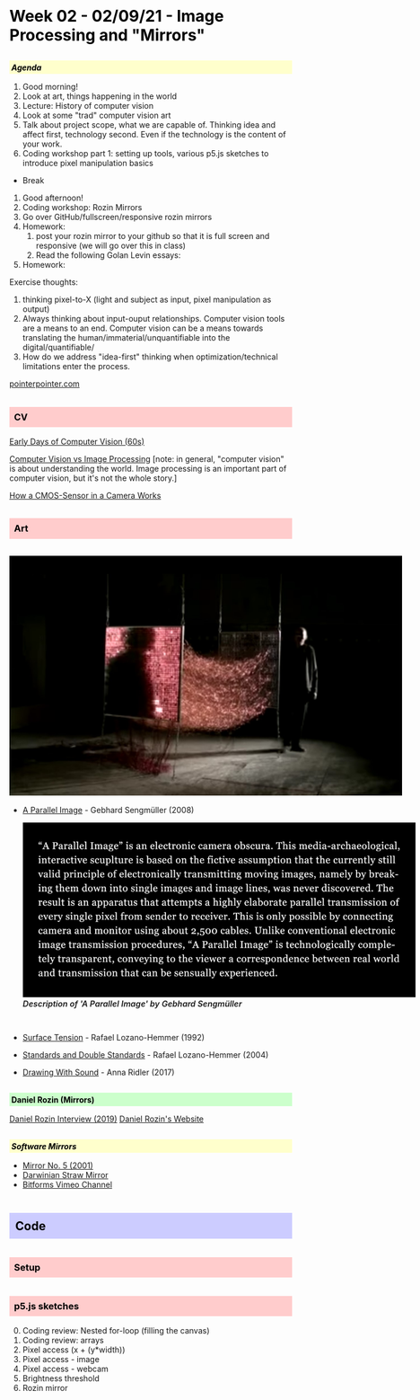 <style>
  img {
    margin-top: 1em;
    max-width: 700px;
  }

  img + em {
    display: inline-block;
    font-size: .9rem;
    font-weight: 600;
    margin-bottom: 2em;
  }

  h1, h2, h3, h4, h5, h6 {
    color: black;
    margin-top: 2em;
    margin-bottom: 1em;
  }

  h2 {
    background: #ccf;
    padding: .5em;
  }

  h3 {
    background: #fcc;
    padding: .5em;
  }

  h4 {
    background: #cfc;
    padding: .25em;
  }

  h5 {
    background: #ffc;
    padding: .25em;
  }
</style>

# Week 02 - 02/09/21 - Image Processing and "Mirrors"

##### Agenda
1. Good morning!
2. Look at art, things happening in the world
3. Lecture: History of computer vision
4. Look at some "trad" computer vision art
5. Talk about project scope, what we are capable of. Thinking idea and affect first, technology second. Even if the technology is the content of your work.
6. Coding workshop part 1: setting up tools, various p5.js sketches to introduce pixel manipulation basics
- Break
1. Good afternoon!
2. Coding workshop: Rozin Mirrors
3. Go over GitHub/fullscreen/responsive rozin mirrors
4. Homework:
   1. post your rozin mirror to your github so that it is full screen and responsive (we will go over this in class)
   2. Read the following Golan Levin essays: 
5. Homework:

Exercise thoughts:
1. thinking pixel-to-X (light and subject as input, pixel manipulation as output)
2. Always thinking about input-ouput relationships. Computer vision tools are a means to an end. Computer vision can be a means towards translating the human/immaterial/unquantifiable into the digital/quantifiable/
3. How do we address "idea-first" thinking when optimization/technical limitations enter the process.


[pointerpointer.com](https://pointerpointer.com/)

### CV
[Early Days of Computer Vision (60s)](https://www.youtube.com/watch?v=gaQi26FbK4k)

[Computer Vision vs Image Processing](https://www.youtube.com/watch?v=9-8Js62wzQs) [note: in general, "computer vision" is about understanding the world. Image processing is an important part of computer vision, but it's not the whole story.]

[How a CMOS-Sensor in a Camera Works](https://www.youtube.com/watch?v=oa2DbQcKAEU)

### Art
![A Parallel Image](images/a_parallel_image.jpg)
- [A Parallel Image](https://www.youtube.com/watch?v=g5cIVq-l12I) - Gebhard Sengmüller (2008)
![A Parallel Image wall text](images/a_parallel_image-walltext.png)
*Description of 'A Parallel Image' by Gebhard Sengmüller*
- [Surface Tension](https://www.lozano-hemmer.com/surface_tension.php) - Rafael Lozano-Hemmer (1992)
- [Standards and Double Standards](https://www.lozano-hemmer.com/standards_and_double_standards.php) - Rafael Lozano-Hemmer (2004)

- [Drawing With Sound](https://annaridler.com/drawing-with-sound) - Anna Ridler (2017)

#### Daniel Rozin (Mirrors)
[Daniel Rozin Interview (2019)](https://www.youtube.com/watch?v=kV8v2GKC8WA)
[Daniel Rozin's Website](https://www.smoothware.com/danny/)

##### Software Mirrors
* [Mirror No. 5 (2001)](https://vimeo.com/32462252)
* [Darwinian Straw Mirror](https://vimeo.com/129686860)
* [Bitforms Vimeo Channel](https://vimeo.com/bitforms)


## Code
### Setup


### p5.js sketches
0. Coding review: Nested for-loop (filling the canvas)
1. Coding review: arrays
2. Pixel access (x + (y*width))
3. Pixel access - image
4. Pixel access - webcam
5. Brightness threshold
6. Rozin mirror